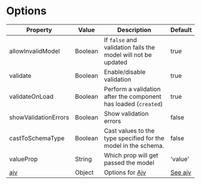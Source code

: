 # Options

| Property                   | Value   | Description                                                     | Default                          |
| -------------------------- | ------- | --------------------------------------------------------------- | -------------------------------- |
| allowInvalidModel          | Boolean | If `false` and validation fails the model will not be updated   | true                             |
| validate                   | Boolean | Enable/disable validation                                       | true                             |
| validateOnLoad             | Boolean | Perform a validation after the component has loaded (`created`) | true                             |
| showValidationErrors       | Boolean | Show validation errors                                          | false                             |
| castToSchemaType           | Boolean | Cast values to the type specified for the model in the schema.  | false                            |
| valueProp                  | String | Which prop will get passed the model                            | 'value'                             |
| [ajv](options/ajv.md) | Object  | Options for [Ajv](https://github.com/epoberezkin/ajv)                                                 | [See ajv](options/ajv.md) |
